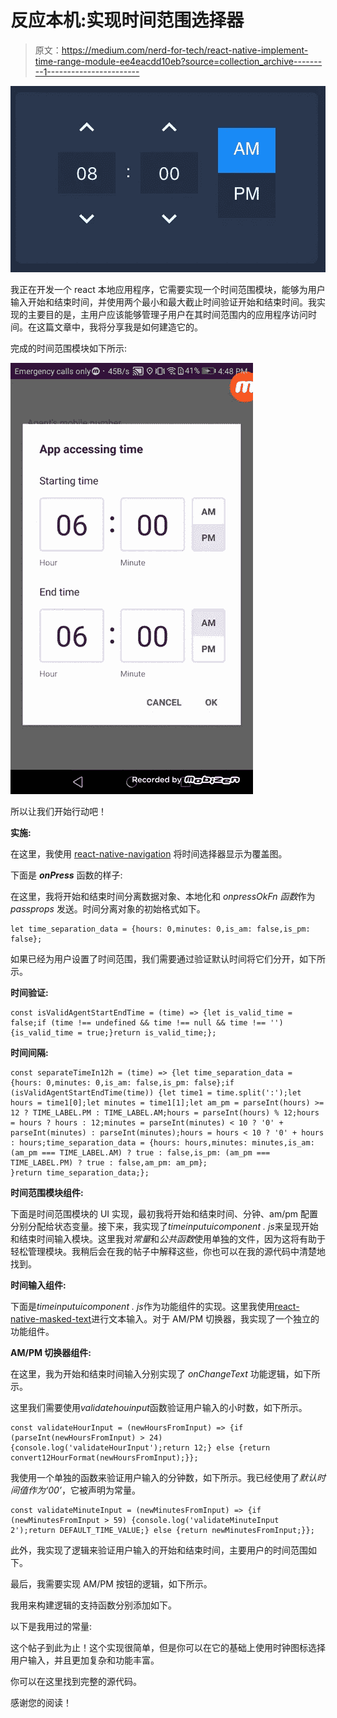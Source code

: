 # 反应本机:实现时间范围选择器

> 原文：<https://medium.com/nerd-for-tech/react-native-implement-time-range-module-ee4eacdd10eb?source=collection_archive---------1----------------------->

![](img/b19b050014c3f1acd47e4d221d1c7eaa.png)

我正在开发一个 react 本地应用程序，它需要实现一个时间范围模块，能够为用户输入开始和结束时间，并使用两个最小和最大截止时间验证开始和结束时间。我实现的主要目的是，主用户应该能够管理子用户在其时间范围内的应用程序访问时间。在这篇文章中，我将分享我是如何建造它的。

完成的时间范围模块如下所示:

![](img/c06b6706963d1fd346fc07aa6fc1a1b1.png)

所以让我们开始行动吧！

**实施:**

在这里，我使用 [react-native-navigation](https://www.npmjs.com/package/react-native-navigation) 将时间选择器显示为覆盖图。

下面是 ***onPress*** 函数的样子:

在这里，我将开始和结束时间分离数据对象、本地化和 *onpressOkFn* *函数*作为 *passprops* 发送。时间分离对象的初始格式如下。

```
let time_separation_data = {hours: 0,minutes: 0,is_am: false,is_pm: false};
```

如果已经为用户设置了时间范围，我们需要通过验证默认时间将它们分开，如下所示。

**时间验证:**

```
const isValidAgentStartEndTime = (time) => {let is_valid_time = false;if (time !== undefined && time !== null && time !== '') {is_valid_time = true;}return is_valid_time;};
```

**时间间隔:**

```
const separateTimeIn12h = (time) => {let time_separation_data = {hours: 0,minutes: 0,is_am: false,is_pm: false};if (isValidAgentStartEndTime(time)) {let time1 = time.split(':');let hours = time1[0];let minutes = time1[1];let am_pm = parseInt(hours) >= 12 ? TIME_LABEL.PM : TIME_LABEL.AM;hours = parseInt(hours) % 12;hours = hours ? hours : 12;minutes = parseInt(minutes) < 10 ? '0' + parseInt(minutes) : parseInt(minutes);hours = hours < 10 ? '0' + hours : hours;time_separation_data = {hours: hours,minutes: minutes,is_am: (am_pm === TIME_LABEL.AM) ? true : false,is_pm: (am_pm === TIME_LABEL.PM) ? true : false,am_pm: am_pm};
}return time_separation_data;};
```

**时间范围模块组件:**

下面是时间范围模块的 UI 实现，最初我将开始和结束时间、分钟、am/pm 配置分别分配给状态变量。接下来，我实现了*timeinputuicomponent . js*来呈现开始和结束时间输入模块。这里我对*常量*和*公共函数*使用单独的文件，因为这将有助于轻松管理模块。我稍后会在我的帖子中解释这些，你也可以在我的源代码中清楚地找到。

**时间输入组件:**

下面是*timeinputuicomponent . js*作为功能组件的实现。这里我使用[react-native-masked-text](https://www.npmjs.com/package/react-native-masked-text)进行文本输入。对于 AM/PM 切换器，我实现了一个独立的功能组件。

**AM/PM 切换器组件:**

在这里，我为开始和结束时间输入分别实现了 *onChangeText* 功能逻辑，如下所示。

这里我们需要使用*validatehouinput*函数验证用户输入的小时数，如下所示。

```
const validateHourInput = (newHoursFromInput) => {if (parseInt(newHoursFromInput) > 24) {console.log('validateHourInput');return 12;} else {return convert12HourFormat(newHoursFromInput);}};
```

我使用一个单独的函数来验证用户输入的分钟数，如下所示。我已经使用了*默认时间值作为‘00’*，它被声明为常量。

```
const validateMinuteInput = (newMinutesFromInput) => {if (newMinutesFromInput > 59) {console.log('validateMinuteInput 2');return DEFAULT_TIME_VALUE;} else {return newMinutesFromInput;}};
```

此外，我实现了逻辑来验证用户输入的开始和结束时间，主要用户的时间范围如下。

最后，我需要实现 AM/PM 按钮的逻辑，如下所示。

我用来构建逻辑的支持函数分别添加如下。

以下是我用过的常量:

这个帖子到此为止！这个实现很简单，但是你可以在它的基础上使用时钟图标选择用户输入，并且更加复杂和功能丰富。

你可以在这里找到完整的源代码。

感谢您的阅读！